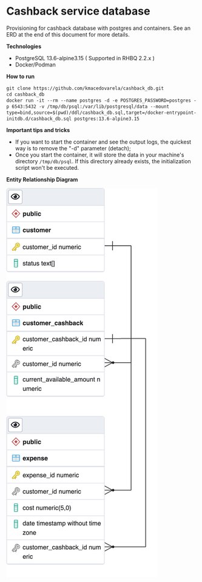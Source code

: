 # Cashback service database

Provisioning for cashback database with postgres and containers. 
See an ERD at the end of this document for more details. 

**Technologies**

- PostgreSQL 13.6-alpine3.15 ( Supported in RHBQ 2.2.x )
- Docker/Podman 

**How to run**

```
git clone https://github.com/kmacedovarela/cashback_db.git
cd cashback_db
docker run -it --rm --name postgres -d -e POSTGRES_PASSWORD=postgres -p 6543:5432 -v /tmp/db/psql:/var/lib/postgresql/data --mount type=bind,source=$(pwd)/ddl/cashback_db.sql,target=/docker-entrypoint-initdb.d/cashback_db.sql postgres:13.6-alpine3.15 
```

**Important tips and tricks**

- If you want to start the container and see the output logs, the quickest way is to remove the "-d" parameter (detach);
- Once you start the container, it will store the data in your machine's directory `/tmp/db/psql`. If this directory already exists, the initialization script won't be executed.

**Entity Relationship Diagram**

![](images/cashback_erd.png)
